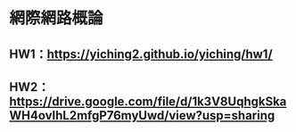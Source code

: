 # 網際網路概論
## HW1：https://yiching2.github.io/yiching/hw1/
## HW2：https://drive.google.com/file/d/1k3V8UqhgkSkaWH4ovIhL2mfgP76myUwd/view?usp=sharing

